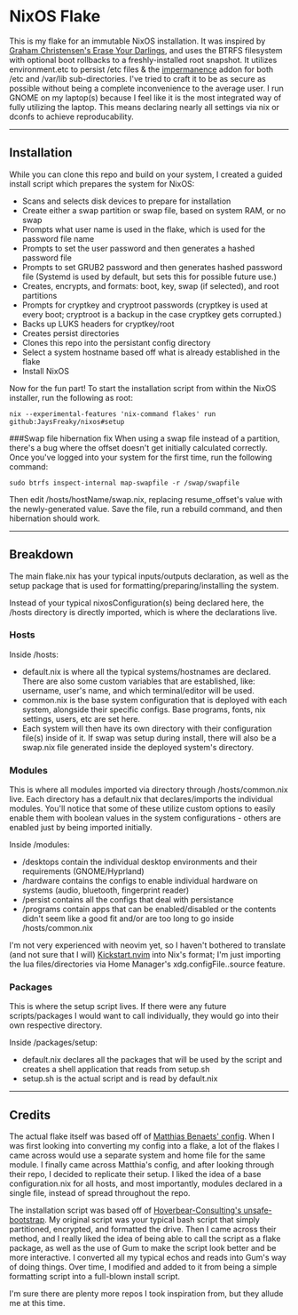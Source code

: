 # NixOS Flake
This is my flake for an immutable NixOS installation. It was inspired by [Graham Christensen's Erase Your Darlings](https://grahamc.com/blog/erase-your-darlings/), and uses the BTRFS filesystem with optional boot rollbacks to a freshly-installed root snapshot. It utilizes environment.etc to persist /etc files & the [impermanence](https://github.com/nix-community/impermanence) addon for both /etc and /var/lib sub-directories. I've tried to craft it to be as secure as possible without being a complete inconvenience to the average user. I run GNOME on my laptop(s) because I feel like it is the most integrated way of fully utilizing the laptop. This means declaring nearly all settings via nix or dconfs to achieve reproducability.

---
## Installation
While you can clone this repo and build on your system, I created a guided install script which prepares the system for NixOS:

* Scans and selects disk devices to prepare for installation
* Create either a swap partition or swap file, based on system RAM, or no swap
* Prompts what user name is used in the flake, which is used for the password file name
* Prompts to set the user password and then generates a hashed password file
* Prompts to set GRUB2 password and then generates hashed password file (Systemd is used by default, but sets this for possible future use.)
* Creates, encrypts, and formats: boot, key, swap (if selected), and root partitions
* Prompts for cryptkey and cryptroot passwords (cryptkey is used at every boot; cryptroot is a backup in the case cryptkey gets corrupted.)
* Backs up LUKS headers for cryptkey/root
* Creates persist directories
* Clones this repo into the persistant config directory
* Select a system hostname based off what is already established in the flake
* Install NixOS

Now for the fun part! To start the installation script from within the NixOS installer, run the following as root:

`nix --experimental-features 'nix-command flakes' run github:JaysFreaky/nixos#setup`

###Swap file hibernation fix
When using a swap file instead of a partition, there's a bug where the offset doesn't get initially calculated correctly. Once you've logged into your system for the first time, run the following command:

`sudo btrfs inspect-internal map-swapfile -r /swap/swapfile`

Then edit /hosts/hostName/swap.nix, replacing resume_offset's value with the newly-generated value. Save the file, run a rebuild command, and then hibernation should work.

---
## Breakdown
The main flake.nix has your typical inputs/outputs declaration, as well as the setup package that is used for formatting/preparing/installing the system.

Instead of your typical nixosConfiguration(s) being declared here, the /hosts directory is directly imported, which is where the declarations live.

### Hosts
Inside /hosts:

* default.nix is where all the typical systems/hostnames are declared. There are also some custom variables that are established, like: username, user's name, and which terminal/editor will be used.
* common.nix is the base system configuration that is deployed with each system, alongside their specific configs. Base programs, fonts, nix settings, users, etc are set here.
* Each system will then have its own directory with their configuration file(s) inside of it. If swap was setup during install, there will also be a swap.nix file generated inside the deployed system's directory.

### Modules
This is where all modules imported via directory through /hosts/common.nix live. Each directory has a default.nix that declares/imports the individual modules. You'll notice that some of these utilize custom options to easily enable them with boolean values in the system configurations - others are enabled just by being imported initially.

Inside /modules:

* /desktops contain the individual desktop environments and their requirements (GNOME/Hyprland)
* /hardware contains the configs to enable individual hardware on systems (audio, bluetooth, fingerprint reader)
* /persist contains all the configs that deal with persistance
* /programs contain apps that can be enabled/disabled or the contents didn't seem like a good fit and/or are too long to go inside /hosts/common.nix

I'm not very experienced with neovim yet, so I haven't bothered to translate (and not sure that I will) [Kickstart.nvim](https://github.com/nvim-lua/kickstart.nvim) into Nix's format; I'm just importing the lua files/directories via Home Manager's xdg.configFile.<name>.source feature.

### Packages
This is where the setup script lives. If there were any future scripts/packages I would want to call individually, they would go into their own respective directory.

Inside /packages/setup:

* default.nix declares all the packages that will be used by the script and creates a shell application that reads from setup.sh
* setup.sh is the actual script and is read by default.nix

---
## Credits
The actual flake itself was based off of [Matthias Benaets' config](https://github.com/MatthiasBenaets/nixos-config). When I was first looking into converting my config into a flake, a lot of the flakes I came across would use a separate system and home file for the same module. I finally came across Matthia's config, and after looking through their repo, I decided to replicate their setup. I liked the idea of a base configuration.nix for all hosts, and most importantly, modules declared in a single file, instead of spread throughout the repo.

The installation script was based off of [Hoverbear-Consulting's unsafe-bootstrap](https://github.com/Hoverbear-Consulting/flake/tree/root/packages/unsafe-bootstrap). My original script was your typical bash script that simply partitioned, encrypted, and formatted the drive. Then I came across their method, and I really liked the idea of being able to call the script as a flake package, as well as the use of Gum to make the script look better and be more interactive. I converted all my typical echos and reads into Gum's way of doing things. Over time, I modified and added to it from being a simple formatting script into a full-blown install script.

I'm sure there are plenty more repos I took inspiration from, but they allude me at this time.

